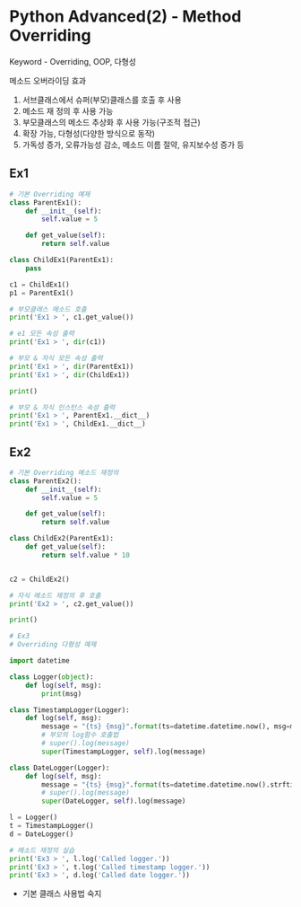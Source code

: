 # Python Advanced(2) - Method Overriding
Keyword - Overriding, OOP, 다형성


메소드 오버라이딩 효과
1. 서브클래스에서 슈퍼(부모)클래스를 호출 후 사용
2. 메소드 재 정의 후 사용 가능
3. 부모클래스의 메소드 추상화 후 사용 가능(구조적 접근)
4. 확장 가능, 다형성(다양한 방식으로 동작)
5. 가독성 증가, 오류가능성 감소, 메소드 이름 절약, 유지보수성 증가 등


## Ex1
```python
# 기본 Overriding 예제
class ParentEx1():
    def __init__(self):
        self.value = 5

    def get_value(self):
        return self.value

class ChildEx1(ParentEx1):
    pass

c1 = ChildEx1()
p1 = ParentEx1()

# 부모클래스 메소드 호출
print('Ex1 > ', c1.get_value())

# e1 모든 속성 출력
print('Ex1 > ', dir(c1))

# 부모 & 자식 모든 속성 출력
print('Ex1 > ', dir(ParentEx1))
print('Ex1 > ', dir(ChildEx1))

print()

# 부모 & 자식 인스턴스 속성 출력
print('Ex1 > ', ParentEx1.__dict__)
print('Ex1 > ', ChildEx1.__dict__)
```

## Ex2
```python
# 기본 Overriding 메소드 재정의
class ParentEx2():
    def __init__(self):
        self.value = 5

    def get_value(self):
        return self.value

class ChildEx2(ParentEx1):
    def get_value(self):
        return self.value * 10


c2 = ChildEx2()

# 자식 메소드 재정의 후 호출
print('Ex2 > ', c2.get_value())

print()

# Ex3
# Overriding 다형성 예제

import datetime

class Logger(object):
    def log(self, msg):
        print(msg)

class TimestampLogger(Logger):
    def log(self, msg):
        message = "{ts} {msg}".format(ts=datetime.datetime.now(), msg=msg)
        # 부모의 log함수 호출법
        # super().log(message)
        super(TimestampLogger, self).log(message)

class DateLogger(Logger):
    def log(self, msg):
        message = "{ts} {msg}".format(ts=datetime.datetime.now().strftime('%Y-%m-%d'), msg=msg)
        # super().log(message)
        super(DateLogger, self).log(message)

l = Logger()
t = TimestampLogger()
d = DateLogger()

# 메소드 재정의 실습
print('Ex3 > ', l.log('Called logger.'))
print('Ex3 > ', t.log('Called timestamp logger.'))
print('Ex3 > ', d.log('Called date logger.'))
```
- 기본 클래스 사용법 숙지 
